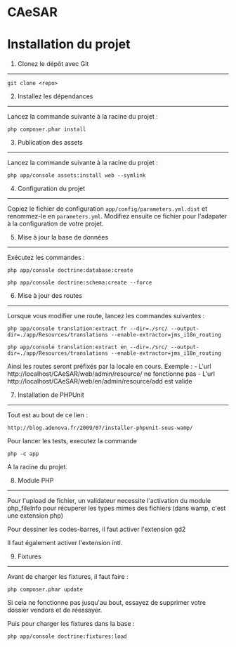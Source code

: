 CAeSAR
======

Installation du projet
========================

1) Clonez le dépôt avec Git
---------------------------

	git clone <repo>

2) Installez les dépendances
----------------------------
Lancez la commande suivante à la racine du projet :

	php composer.phar install

3) Publication des assets
----------------------------
Lancez la commande suivante à la racine du projet :

	php app/console assets:install web --symlink


4) Configuration du projet
--------------------------
Copiez le fichier de configuration `app/config/parameters.yml.dist` et renommez-le en `parameters.yml`.
Modifiez ensuite ce fichier pour l'adapater à la configuration de votre projet.

5) Mise à jour la base de données
---------------------------------
Exécutez les commandes :

	php app/console doctrine:database:create

	php app/console doctrine:schema:create --force

6) Mise à jour des routes
-------------------------
Lorsque vous modifier une route, lancez les commandes suivantes :

    php app/console translation:extract fr --dir=./src/ --output-dir=./app/Resources/translations --enable-extractor=jms_i18n_routing

    php app/console translation:extract en --dir=./src/ --output-dir=./app/Resources/translations --enable-extractor=jms_i18n_routing

Ainsi les routes seront préfixés par la locale en cours.
Exemple :
    - L'url http://localhost/CAeSAR/web/admin/resource/ ne fonctionne pas
    - L'url http://localhost/CAeSAR/web/en/admin/resource/add est valide

7) Installation de PHPUnit
-------------------------

Tout est au bout de ce lien :

	http://blog.adenova.fr/2009/07/installer-phpunit-sous-wamp/

Pour lancer les tests, executez la commande

	php -c app

A la racine du projet.

8) Module PHP
-------------------------

Pour l'upload de fichier, un validateur necessite l'activation du module
	php_fileInfo
pour récuperer les types mimes des fichiers
(dans wamp, c'est une extension php)

Pour dessiner les codes-barres, il faut activer l'extension gd2

Il faut également activer l'extension intl.

9) Fixtures
-------------------------

Avant de charger les fixtures, il faut faire :

	php composer.phar update
		
Si cela ne fonctionne pas jusqu'au bout, essayez de supprimer votre dossier vendors et de réessayer.

Puis pour charger les fixtures dans la base :

	php app/console doctrine:fixtures:load

